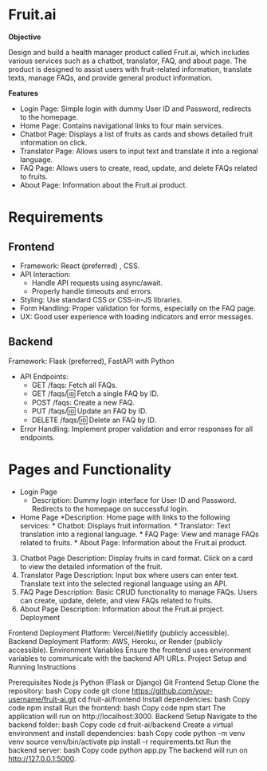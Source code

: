 # Fruit.ai


**Objective**

Design and build a health manager product called Fruit.ai, which includes various services such as a chatbot, translator, FAQ, and about page. The product is designed to assist users with fruit-related information, translate texts, manage FAQs, and provide general product information.

**Features**

* Login Page: Simple login with dummy User ID and Password, redirects to the homepage.
* Home Page: Contains navigational links to four main services.
* Chatbot Page: Displays a list of fruits as cards and shows detailed fruit information on click.
* Translator Page: Allows users to input text and translate it into a regional language.
* FAQ Page: Allows users to create, read, update, and delete FAQs related to fruits.
* About Page: Information about the Fruit.ai product.

# Requirements

## Frontend
* Framework: React (preferred) , CSS.
* API Interaction:
    * Handle API requests using async/await.
    * Properly handle timeouts and errors.
* Styling: Use standard CSS or CSS-in-JS libraries.
* Form Handling: Proper validation for forms, especially on the FAQ page.
* UX: Good user experience with loading indicators and error messages.


## Backend

Framework: Flask (preferred), FastAPI with Python
* API Endpoints:
    * GET /faqs: Fetch all FAQs.
    * GET /faqs/:id: Fetch a single FAQ by ID.
    * POST /faqs: Create a new FAQ.
    * PUT /faqs/:id: Update an FAQ by ID.
    * DELETE /faqs/:id: Delete an FAQ by ID.
* Error Handling: Implement proper validation and error responses for all endpoints.


# Pages and Functionality

* Login Page
   * Description: Dummy login interface for User ID and Password. Redirects to the homepage on successful login.
* Home Page
    *Description: Home page with links to the following services:
       * Chatbot: Displays fruit information.
       * Translator: Text translation into a regional language.
       * FAQ Page: View and manage FAQs related to fruits.
       * About Page: Information about the Fruit.ai product.
3. Chatbot Page
Description:
Display fruits in card format.
Click on a card to view the detailed information of the fruit.
4. Translator Page
Description:
Input box where users can enter text.
Translate text into the selected regional language using an API.
5. FAQ Page
Description:
Basic CRUD functionality to manage FAQs.
Users can create, update, delete, and view FAQs related to fruits.
6. About Page
Description:
Information about the Fruit.ai project.
Deployment

Frontend Deployment
Platform: Vercel/Netlify (publicly accessible).
Backend Deployment
Platform: AWS, Heroku, or Render (publicly accessible).
Environment Variables
Ensure the frontend uses environment variables to communicate with the backend API URLs.
Project Setup and Running Instructions

Prerequisites
Node.js
Python (Flask or Django)
Git
Frontend Setup
Clone the repository:
bash
Copy code
git clone https://github.com/your-username/fruit-ai.git
cd fruit-ai/frontend
Install dependencies:
bash
Copy code
npm install
Run the frontend:
bash
Copy code
npm start
The application will run on http://localhost:3000.
Backend Setup
Navigate to the backend folder:
bash
Copy code
cd fruit-ai/backend
Create a virtual environment and install dependencies:
bash
Copy code
python -m venv venv
source venv/bin/activate
pip install -r requirements.txt
Run the backend server:
bash
Copy code
python app.py
The backend will run on http://127.0.0.1:5000.

